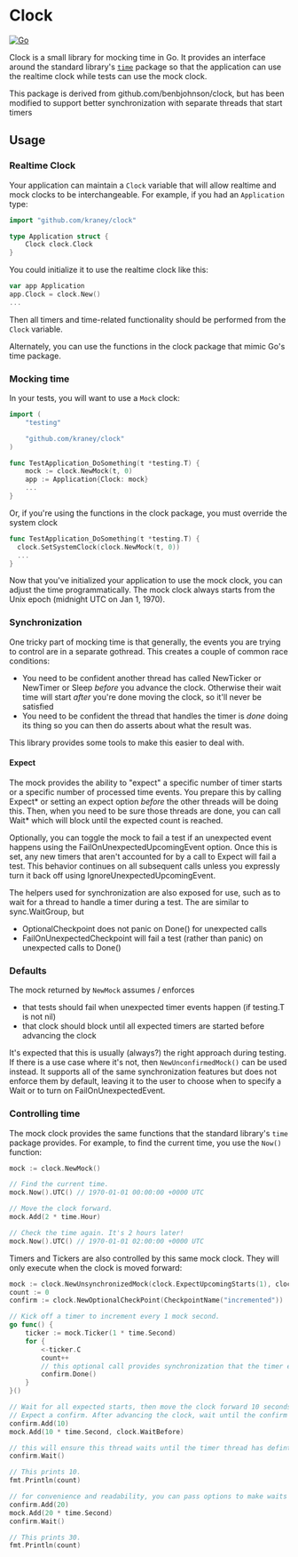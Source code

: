 Clock
=====

[![Go](https://github.com/kraney/clock/actions/workflows/go.yml/badge.svg)](https://github.com/kraney/clock/actions/workflows/go.yml)

Clock is a small library for mocking time in Go. It provides an interface
around the standard library's [`time`][time] package so that the application
can use the realtime clock while tests can use the mock clock.

This package is derived from github.com/benbjohnson/clock, but has been modified
to support better synchronization with separate threads that start timers

[time]: http://golang.org/pkg/time/


## Usage

### Realtime Clock

Your application can maintain a `Clock` variable that will allow realtime and
mock clocks to be interchangeable. For example, if you had an `Application` type:

```go
import "github.com/kraney/clock"

type Application struct {
	Clock clock.Clock
}
```

You could initialize it to use the realtime clock like this:

```go
var app Application
app.Clock = clock.New()
...
```

Then all timers and time-related functionality should be performed from the
`Clock` variable.

Alternately, you can use the functions in the clock package that mimic Go's time package.


### Mocking time

In your tests, you will want to use a `Mock` clock:

```go
import (
	"testing"

	"github.com/kraney/clock"
)

func TestApplication_DoSomething(t *testing.T) {
	mock := clock.NewMock(t, 0)
	app := Application{Clock: mock}
	...
}
```

Or, if you're using the functions in the clock package, you must override
the system clock

```go
func TestApplication_DoSomething(t *testing.T) {
  clock.SetSystemClock(clock.NewMock(t, 0))
  ...
}
```

Now that you've initialized your application to use the mock clock, you can
adjust the time programmatically. The mock clock always starts from the Unix
epoch (midnight UTC on Jan 1, 1970).

### Synchronization

One tricky part of mocking time is that generally, the events you are trying to control are
in a separate gothread. This creates a couple of common race conditions:
 * You need to be confident another thread has called NewTicker or NewTimer or
   Sleep _before_ you advance the clock. Otherwise their wait time will start
   _after_ you're done moving the clock, so it'll never be satisfied
 * You need to be confident the thread that handles the timer is _done_ doing its thing
   so you can then do asserts about what the result was.

This library provides some tools to make this easier to deal with.

#### Expect

The mock provides the ability to "expect" a specific number of timer starts or a specific number 
of processed time events. You prepare this by calling Expect* or setting an expect option _before_ 
the other threads will be doing this. Then, when you need to be sure those threads are done, you can
call Wait* which will block until the expected count is reached.

Optionally, you can toggle the mock to fail a test if an unexpected event
happens using the FailOnUnexpectedUpcomingEvent option. Once this is set, any
new timers that aren't accounted for by a call to Expect will fail a test. This
behavior continues on all subsequent calls unless you expressly turn it back
off using IgnoreUnexpectedUpcomingEvent.

The helpers used for synchronization are also exposed for use, such as to wait for a thread
to handle a timer during a test. The are similar to sync.WaitGroup, but
 * OptionalCheckpoint does not panic on Done() for unexpected calls
 * FailOnUnexpectedCheckpoint will fail a test (rather than panic) on unexpected calls to Done()

### Defaults

The mock returned by `NewMock` assumes / enforces
 * that tests should fail when unexpected timer events happen (if testing.T is not nil)
 * that clock should block until all expected timers are started before advancing the clock

It's expected that this is usually (always?) the right approach during testing. If there is
a use case where it's not, then `NewUnconfirmedMock()` can be used instead. It supports all
of the same synchronization features but does not enforce them by default, leaving it to the
user to choose when to specify a Wait or to turn on FailOnUnexpectedEvent.

### Controlling time

The mock clock provides the same functions that the standard library's `time`
package provides. For example, to find the current time, you use the `Now()`
function:

```go
mock := clock.NewMock()

// Find the current time.
mock.Now().UTC() // 1970-01-01 00:00:00 +0000 UTC

// Move the clock forward.
mock.Add(2 * time.Hour)

// Check the time again. It's 2 hours later!
mock.Now().UTC() // 1970-01-01 02:00:00 +0000 UTC
```

Timers and Tickers are also controlled by this same mock clock. They will only
execute when the clock is moved forward:

```go
mock := clock.NewUnsynchronizedMock(clock.ExpectUpcomingStarts(1), clock.FailOnUnexpectedUpcomingEvent(t))
count := 0
confirm := clock.NewOptionalCheckPoint(CheckpointName("incremented"))

// Kick off a timer to increment every 1 mock second.
go func() {
    ticker := mock.Ticker(1 * time.Second)
    for {
        <-ticker.C
        count++
        // this optional call provides synchronization that the timer event has been handled
        confirm.Done()
    }
}()

// Wait for all expected starts, then move the clock forward 10 seconds.
// Expect a confirm. After advancing the clock, wait until the confirm has been seen
confirm.Add(10)
mock.Add(10 * time.Second, clock.WaitBefore)

// this will ensure this thread waits until the timer thread has defintely run and handled the timer event
confirm.Wait()

// This prints 10.
fmt.Println(count)

// for convenience and readability, you can pass options to make waits happen
confirm.Add(20)
mock.Add(20 * time.Second)
confirm.Wait()

// This prints 30.
fmt.Println(count)
```
